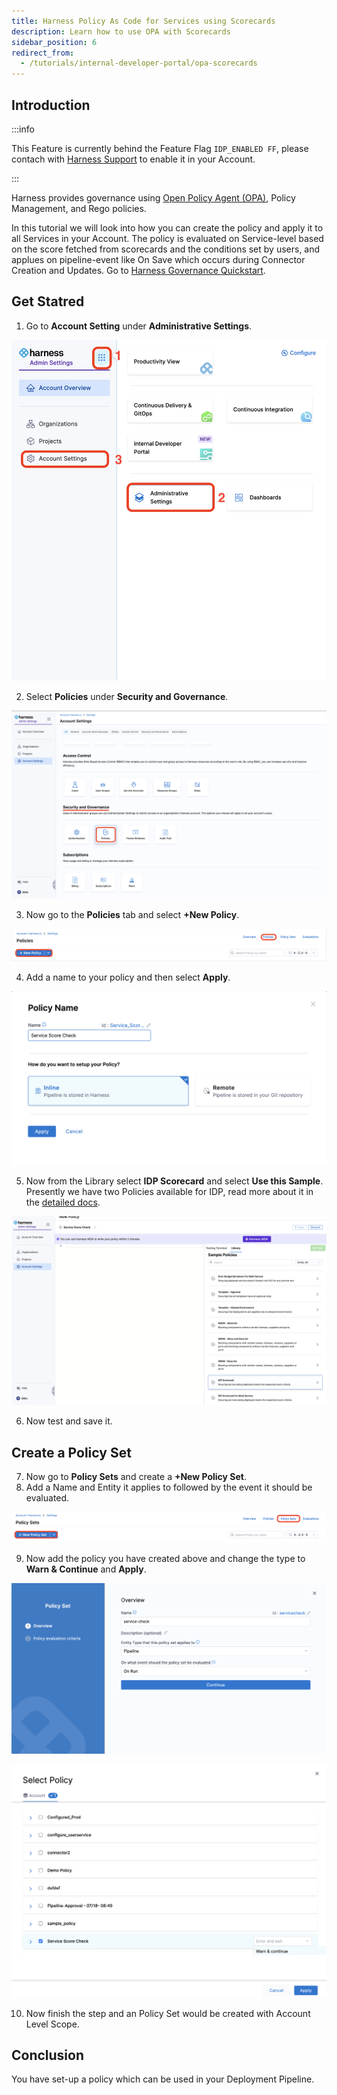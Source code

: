 ```yaml
---
title: Harness Policy As Code for Services using Scorecards
description: Learn how to use OPA with Scorecards
sidebar_position: 6
redirect_from:
  - /tutorials/internal-developer-portal/opa-scorecards
---
```


## Introduction

:::info

This Feature is currently behind the Feature Flag `IDP_ENABLED FF`, please contach with [Harness Support](mailto:support@harness.io) to enable it in your Account.

:::

Harness provides governance using [Open Policy Agent (OPA)](https://www.openpolicyagent.org/), Policy Management, and Rego policies.

In this tutorial we will look into how you can create the policy and apply it to all Services in your Account. The policy is evaluated on Service-level based on the score fetched from scorecards and the conditions set by users, and applues on pipeline-event like On Save which occurs during Connector Creation and Updates. Go to [Harness Governance Quickstart](https://developer.harness.io/docs/platform/governance/policy-as-code/harness-governance-quickstart).

## Get Statred

1. Go to **Account Setting** under **Administrative Settings**.

![](./static/as-settings.png)

2. Select **Policies** under **Security and Governance**.

![](./static/s-p.png)

3. Now go to the **Policies** tab and select **+New Policy**.

![](./static/tab.png)

4. Add a name to your policy and then select **Apply**.

![](./static/a-n-p.png)

5. Now from the Library select **IDP Scorecard** and select **Use this Sample**. Presently we have two Policies available for IDP, read more about it in the [detailed docs](/docs/internal-developer-portal/scorecards/opa-implementation). 

![](./static/s-p-e.png)

6. Now test and save it.

## Create a Policy Set 

7. Now go to **Policy Sets** and create a **+New Policy Set**.
8. Add a Name and Entity it applies to followed by the event it should be evaluated. 

![](./static/n-p-s.png)

9. Now add the policy you have created above and change the type to **Warn & Continue** and **Apply**.

![](./static/new-policy-set.png)

![](./static/select-policy.png)

10. Now finish the step and an Policy Set would be created with Account Level Scope. 

## Conclusion

You have set-up a policy which can be used in your Deployment Pipeline. 


